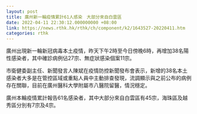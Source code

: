 ```yaml
---
layout: post
title: 廣州新一輪疫情累計61人感染　大部分來自白雲區
date: 2022-04-11 22:30:12.000000000 +08:00
link: https://news.rthk.hk/rthk/ch/component/k2/1643527-20220411.htm
categories: rthk
---
```


廣州出現新一輪新冠病毒本土疫情，昨天下午2時至今日傍晚6時，再增加38名陽性感染者，其中確診病例佔27宗、無症狀感染個案11宗。

市衛健委副主任、新聞發言人陳斌在疫情防控新聞發布會表示，新增的38名本土感染者大多是在管控區域或重點人員中主動排查發現，流調顯示與之前公布的病例存在關聯，目前在廣州醫科大學附屬市八醫院留醫，情況穩定。

廣州本輪疫情累計報告61名感染者，其中大部分來自白雲區有45宗，海珠區及越秀區分別有7宗及4宗。

